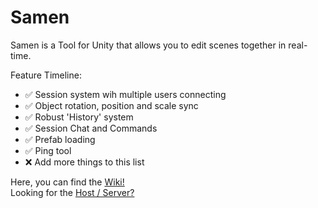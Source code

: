 # Samen
Samen is a Tool for Unity that allows you to edit scenes together in real-time. 

Feature Timeline:
- ✅ Session system wih multiple users connecting
- ✅ Object rotation, position and scale sync
- ✅ Robust 'History' system
- ✅ Session Chat and Commands
- ✅ Prefab loading
- ✅ Ping tool
- ❌ Add more things to this list

Here, you can find the [Wiki!](https://github.com/Samen-Unity/samen-sample/wiki)  
Looking for the [Host / Server?](https://github.com/Samen-Unity/samen-host)
